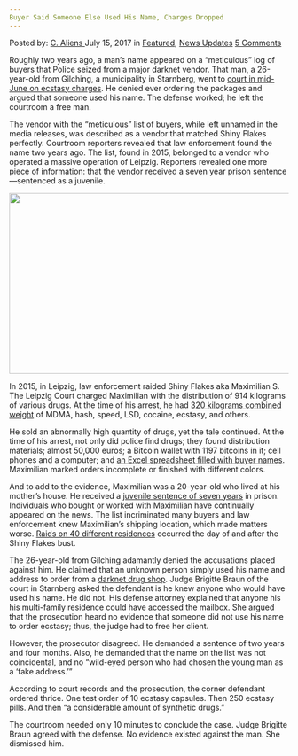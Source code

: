 ```yaml
---
Buyer Said Someone Else Used His Name, Charges Dropped
---
```

<article class="post-listing post-21342 post type-post status-publish format-standard has-post-thumbnail hentry  tag-buyer tag-charges tag-dropped">
    <div class="post-inner">
        <span>Posted by: <a href="https://www.deepdotweb.com/author/caliens/" title="">C. Aliens </a></span>
    <span>July 15, 2017</span>
    <span>in <a href="https://www.deepdotweb.com/category/deepdot-news/" rel="category tag">Featured</a>, <a href="https://www.deepdotweb.com/category/news-updates/" rel="category tag">News Updates</a></span>
    <span><a href="https://www.deepdotweb.com/2017/07/15/buyer-said-someone-else-used-name-charges-dropped/#comments">5 Comments</a></span>
    </p>
    <div class="clear"></div>
    <div class="entry">
    <p>Roughly two years ago, a man’s name appeared on a “meticulous” log of buyers that Police seized from a major darknet vendor. That man, a 26-year-old from Gilching, a municipality in Starnberg, went to <a href="http://www.sueddeutsche.de/muenchen/starnberg/gericht-als-fake-adresse-ausgesucht-1.3563093">court in mid-June on ecstasy charges</a>. He denied ever ordering the packages and argued that someone used his name. The defense worked; he left the courtroom a free man.</p>
    <p>The vendor with the “meticulous” list of buyers, while left unnamed in the media releases, was described as a vendor that matched Shiny Flakes perfectly. Courtroom reporters revealed that law enforcement found the name two years ago. The list, found in 2015, belonged to a vendor who operated a massive operation of Leipzig. Reporters revealed one more piece of information: that the vendor received a seven year prison sentence—sentenced as a juvenile.</p>
    <p><img class="wp-image-21352 aligncenter" src="/imgs/2017/07/word-image-73.jpeg" width="560" height="326" srcset="/imgs/2017/07/word-image-73.jpeg 800w, /imgs/2017/07/word-image-73-300x175.jpeg 300w" sizes="(max-width: 560px) 100vw, 560px" /></p>
    <p>In 2015, in Leipzig, law enforcement raided Shiny Flakes aka Maximilian S. The Leipzig Court charged Maximilian with the distribution of 914 kilograms of various drugs. At the time of his arrest, he had <a href="https://www.deepdotweb.com/2015/08/17/new-information-regarding-the-shiny-flakes-bust/">320 kilograms combined weight</a> of MDMA, hash, speed, LSD, cocaine, ecstasy, and others.</p>
    <p>He sold an abnormally high quantity of drugs, yet the tale continued. At the time of his arrest, not only did police find drugs; they found distribution materials; almost 50,000 euros; a Bitcoin wallet with 1197 bitcoins in it; cell phones and a computer; and <a href="https://www.deepdotweb.com/2017/01/02/judge-closed-case-friend-shiny-flakes-fined-1350-euros/">an Excel spreadsheet filled with buyer names</a>. Maximilian marked orders incomplete or finished with different colors.</p>
    <p>And to add to the evidence, Maximilian was a 20-year-old who lived at his mother&#8217;s house. He received a <a href="https://www.deepdotweb.com/2015/11/07/shiny-flakes-sentenced-to-7-years/">juvenile sentence of seven years</a> in prison. Individuals who bought or worked with Maximilian have continually appeared on the news. The list incriminated many buyers and law enforcement knew Maximilian&#8217;s shipping location, which made matters worse. <a href="https://www.deepdotweb.com/2015/03/12/shiny-flakes-bust-38-houses-raided/">Raids on 40 different residences</a> occurred the day of and after the Shiny Flakes bust.</p>
    <p>The 26-year-old from Gilching adamantly denied the accusations placed against him. He claimed that an unknown person simply used his name and address to order from a <a href="https://www.deepdotweb.com/2013/10/28/updated-llist-of-hidden-marketplaces-tor-i2p/">darknet drug shop</a>. Judge Brigitte Braun of the court in Starnberg asked the defendant is he knew anyone who would have used his name. He did not. His defense attorney explained that anyone his his multi-family residence could have accessed the mailbox. She argued that the prosecution heard no evidence that someone did not use his name to order ecstasy; thus, the judge had to free her client.</p>
    <p>However, the prosecutor disagreed. He demanded a sentence of two years and four months. Also, he demanded that the name on the list was not coincidental, and no “wild-eyed person who had chosen the young man as a ‘fake address.’”</p>
    <p>According to court records and the prosecution, the corner defendant ordered thrice. One test order of 10 ecstasy capsules. Then 250 ecstasy pills. And then “a considerable amount of synthetic drugs.”</p>
    <p>The courtroom needed only 10 minutes to conclude the case. Judge Brigitte Braun agreed with the defense. No evidence existed against the man. She dismissed him.</p>
    </div>
    <span style="display:none"><a href="https://www.deepdotweb.com/tag/buyer/" rel="tag">buyer</a> <a href="https://www.deepdotweb.com/tag/charges/" rel="tag">charges</a> <a href="https://www.deepdotweb.com/tag/dropped/" rel="tag">dropped</a></span> <span style="display:none" class="updated">2017-07-15</span>
    <div style="display:none" class="vcard author" itemprop="author" itemscope itemtype="http://schema.org/Person"><strong class="fn" itemprop="name"><a href="https://www.deepdotweb.com/author/caliens/" title="Posts by C. Aliens" rel="author">C. Aliens</a></strong></div>
    </div>
</article>

